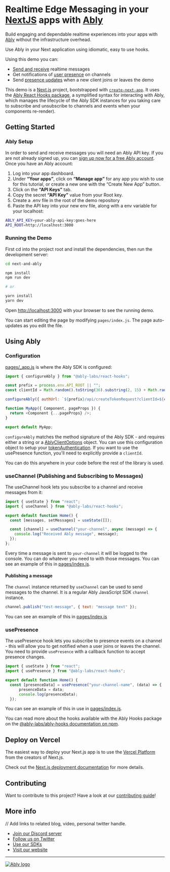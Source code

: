 # Realtime Edge Messaging in your [NextJS](https://nextjs.org/) apps with [Ably](https://ably.com/)

Build engaging and dependable realtime experiences into your apps with [Ably](https://ably.com/) without the infrastructure overhead.

Use Ably in your Next application using idiomatic, easy to use hooks.

Using this demo you can:

- [Send and receive](https://ably.com/docs/realtime/messages) realtime messages
- Get notifications of [user presence](https://ably.com/docs/realtime/presence) on channels
- Send [presence updates](https://ably.com/docs/api/realtime-sdk/presence#update) when a new client joins or leaves the demo

This demo is a [Next.js](https://nextjs.org/) project, bootstrapped with [`create-next-app`](https://github.com/vercel/next.js/tree/canary/packages/create-next-app). It uses the [Ably React Hooks package](https://www.npmjs.com/package/@ably-labs/react-hooks), a symplified syntax for interacting with Ably, which manages the lifecycle of the Ably SDK instances for you taking care to subscribe and unsubscribe to channels and events when your components re-render).
## Getting Started

### Ably Setup

In order to send and receive messages you will need an Ably API key.
If you are not already signed up, you can [sign up now for a free Ably account](https://www.ably.io/signup). Once you have an Ably account:

1. Log into your app dashboard.
2. Under **“Your apps”**, click on **“Manage app”** for any app you wish to use for this tutorial, or create a new one with the “Create New App” button.
3. Click on the **“API Keys”** tab.
4. Copy the secret **“API Key”** value from your Root key.
5. Create a .env file in the root of the demo repository
6. Paste the API key into your new env file, along with a env variable for your localhost:
```bash
ABLY_API_KEY=your-ably-api-key:goes-here
API_ROOT=http://localhost:3000
```

### Running the Demo

First cd into the project root and install the dependencies, then run the development server:

```bash
cd next-and-ably

npm install
npm run dev

# or

yarn install
yarn dev
```

Open [http://localhost:3000](http://localhost:3000) with your browser to see the running demo.

You can start editing the page by modifying `pages/index.js`. The page auto-updates as you edit the file.

## Using Ably
### Configuration

[pages/_app.js](pages/_app.js) is where the Ably SDK is configured:

```js
import { configureAbly } from "@ably-labs/react-hooks";

const prefix = process.env.API_ROOT || "";
const clientId = Math.random().toString(36).substring(2, 15) + Math.random().toString(36).substring(2, 15);

configureAbly({ authUrl: `${prefix}/api/createTokenRequest?clientId=${clientId}`, clientId: clientId });

function MyApp({ Component, pageProps }) {
  return <Component {...pageProps} />;
}

export default MyApp;
```

`configureAbly` matches the method signature of the Ably SDK - and requires either a string or a [AblyClientOptions](https://ably.com/docs/api/realtime-sdk#client-options) object. You can use this configuration object to setup your [tokenAuthentication](https://ably.com/docs/core-features/authentication#token-authentication). If you want to use the usePresence function, you'll need to explicitly provide a `clientId`.

You can do this anywhere in your code before the rest of the library is used.

### useChannel (Publishing and Subscribing to Messages)

The useChannel hook lets you subscribe to a channel and receive messages from it:

```js
import { useState } from "react";
import { useChannel } from "@ably-labs/react-hooks";

export default function Home() {
  const [messages, setMessages] = useState([]);

  const [channel] = useChannel("your-channel", async (message) => {
    console.log("Received Ably message", message);
  });
};
```

Every time a message is sent to `your-channel` it will be logged to the console. You can do whatever you need to with those messages.
You can see an example of this in [pages/index.js](/pages/index.js).

#### Publishing a message

The `channel` instance returned by `useChannel` can be used to send messages to the channel. It is a regular Ably JavaScript SDK `channel` instance.

```javascript
channel.publish("test-message", { text: "message text" });
```

You can see an example of this in [pages/index.js](pages/index.js)

### usePresence

The usePresence hook lets you subscribe to presence events on a channel - this will allow you to get notified when a user joins or leaves the channel. You need to provide `usePresence` with a callback function to accept presence changes.

```js
import { useState } from "react";
import { usePresence } from "@ably-labs/react-hooks";

export default function Home() {
  const [presenceData] = usePresence("your-channel-name", (data) => {
      presenceData = data;
      console.log(presenceData);
  });
```

You can see an example of this in use in [pages/index.js](/pages/index.js).

You can read more about the hooks available with the Ably Hooks package on the [@ably-labs/ably-hooks documentation on npm](https://www.npmjs.com/package/@ably-labs/react-hooks).

## Deploy on Vercel

The easiest way to deploy your Next.js app is to use the [Vercel Platform](https://vercel.com/new?utm_medium=default-template&filter=next.js&utm_source=create-next-app&utm_campaign=create-next-app-readme) from the creators of Next.js.

Check out the [Next.js deployment documentation](https://nextjs.org/docs/deployment) for more details.

## Contributing

Want to contribute to this project? Have a look at our [contributing guide](CONTRIBUTING.md)!

## More info

// Add links to related blog, video, personal twitter handle.

- [Join our Discord server](https://discord.gg/q89gDHZcBK)
- [Follow us on Twitter](https://twitter.com/ablyrealtime)
- [Use our SDKs](https://github.com/ably/)
- [Visit our website](https://ably.com)

---

[![Ably logo](https://static.ably.dev/badge-black.svg?next-and-ably)](https://ably.com)
